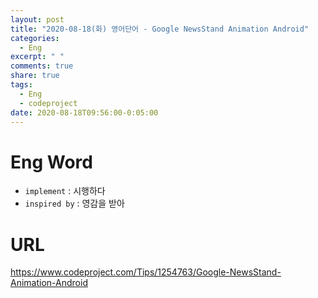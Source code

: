 ```yaml
---
layout: post
title: "2020-08-18(화) 영어단어 - Google NewsStand Animation Android"
categories:
  - Eng
excerpt: " "
comments: true
share: true
tags:
  - Eng
  - codeproject
date: 2020-08-18T09:56:00-0:05:00
---
```


# Eng Word

- `implement` : 시행하다
- `inspired by` : 영감을 받아

# URL

<https://www.codeproject.com/Tips/1254763/Google-NewsStand-Animation-Android>
